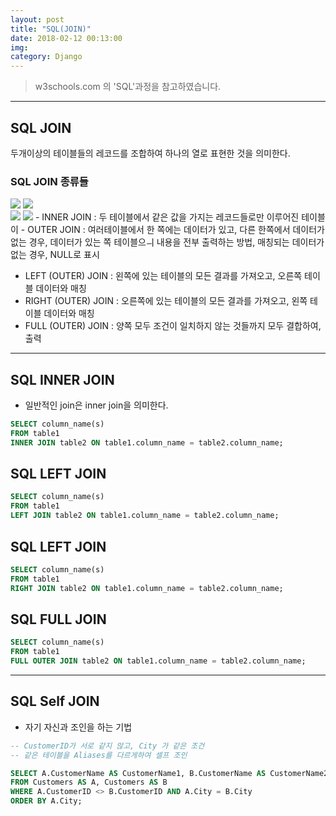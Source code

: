 ```yaml
---
layout: post
title: "SQL(JOIN)"
date: 2018-02-12 00:13:00
img:
category: Django
---
```

> w3schools.com 의 'SQL'과정을 참고하였습니다.

---
## SQL JOIN
두개이상의 테이블들의 레코드를 조합하여 하나의 열로 표현한 것을 의미한다.
### SQL JOIN 종류들
<img src="{{ site.url }}/assets/img/post_img/inner_join.gif">
<img src="{{ site.url }}/assets/img/post_img/left_join.gif"><br>
<img src="{{ site.url }}/assets/img/post_img/right_join.gif">
<img src="{{ site.url }}/assets/img/post_img/full_join.gif">
- INNER JOIN : 두 테이블에서 같은 값을 가지는 레코드들로만 이루어진 테이블이
- OUTER JOIN : 여러테이블에서 한 쪽에는 데이터가 있고, 다른 한쪽에서 데이터가 없는 경우, 데이터가 있는 쪽 테이블으ㅢ 내용을 전부 출력하는 방법, 매칭되는 데이터가 없는 경우, NULL로 표시

  - LEFT (OUTER) JOIN : 왼쪽에 있는 테이블의 모든 결과를 가져오고, 오른쪽 테이블 데이터와 매칭
  - RIGHT (OUTER) JOIN : 오른쪽에 있는 테이블의 모든 결과를 가져오고, 왼쪽 테이블 데이터와 매칭
  - FULL (OUTER) JOIN : 양쪽 모두 조건이 일치하지 않는 것들까지 모두 결합하여, 출력

---

## SQL INNER JOIN
- 일반적인 join은 inner join을 의미한다.

```sql
SELECT column_name(s)
FROM table1
INNER JOIN table2 ON table1.column_name = table2.column_name;
```

## SQL LEFT JOIN
```sql
SELECT column_name(s)
FROM table1
LEFT JOIN table2 ON table1.column_name = table2.column_name;
```

## SQL LEFT JOIN
```sql
SELECT column_name(s)
FROM table1
RIGHT JOIN table2 ON table1.column_name = table2.column_name;
```

## SQL FULL JOIN
```sql
SELECT column_name(s)
FROM table1
FULL OUTER JOIN table2 ON table1.column_name = table2.column_name;
```

---

## SQL Self JOIN
- 자기 자신과 조인을 하는 기법

```sql
-- CustomerID가 서로 같지 않고, City 가 같은 조건
-- 같은 테이블을 Aliases를 다르게하여 셀프 조인

SELECT A.CustomerName AS CustomerName1, B.CustomerName AS CustomerName2, A.City
FROM Customers AS A, Customers AS B
WHERE A.CustomerID <> B.CustomerID AND A.City = B.City
ORDER BY A.City;
```
